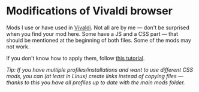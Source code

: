 # Modifications of Vivaldi browser

Mods I use or have used in [Vivaldi](https://vivaldi.com/). Not all are by me — don't be surprised when you find your mod here. Some have a JS and a CSS part — that should be mentioned at the beginning of both files. Some of the mods may not work.

If you don't know how to apply them, follow [this tutorial](https://forum.vivaldi.net/topic/10549/modding-vivaldi).

*Tip: If you have multiple profiles/installations and want to use different CSS mods, you can (at least in Linux) create links instead of copying files — thanks to this you have all profiles up to date with the main mods folder.*
